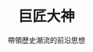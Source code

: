 ---
widget: people
active: true

headless: true  # This file represents a page section.

# ... Put Your Section Options Here (title etc.) ...
title: 巨匠大神
subtitle: 帶領歷史潮流的前沿思想
weight: 80

content:
  # Choose which groups/teams of users to display.
  #   Edit `user_groups` in each user's profile to add them to one or more of these groups.
  user_groups:
    - 科技
    - 數理
    - 人文

design:
  # Show user's social networking links? (true/false)
  show_social: true
  # Show user's interests? (true/false)
  show_interests: false
  # Show user's role?
  show_role: false
  # Show user's organizations/affiliations?
  show_organizations: false
---